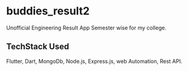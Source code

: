 # buddies_result2

Unofficial Engineering Result App Semester wise for my college.

## TechStack Used
Flutter, Dart, MongoDb, Node.js, Express.js, web Automation, Rest API.
